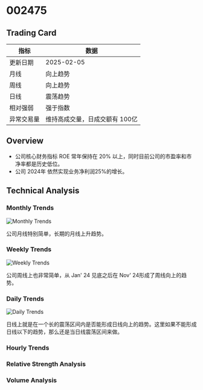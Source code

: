 # 002475

## Trading Card

| 指标       | 数据       |
|------------|------------|
| 更新日期   | 2025-02-05 |
| 月线       | 向上趋势   |
| 周线       | 向上趋势   |
| 日线       | 震荡趋势  |
| 相对强弱   | 强于指数   |
| 异常交易量 | 维持高成交量，日成交额有 100亿         |


## Overview

- 公司核心财务指标 ROE 常年保持在 20% 以上，同时目前公司的市盈率和市净率都是历史低位。
- 公司 2024年 依然实现业务净利润25%的增长。


## Technical Analysis

### Monthly Trends

![Monthly Trends](https://www.tradingview.com/x/mawFCUzs/)

公司月线特别简单，长期的月线上升趋势。

### Weekly Trends

![Weekly Trends](https://www.tradingview.com/x/rLGZPnjq/)

公司周线上也非常简单，从 Jan' 24 见底之后在 Nov' 24形成了周线向上的趋势。


### Daily Trends

![Daily Trends](https://www.tradingview.com/x/4MQtPHoh/)

日线上就是在一个长的震荡区间内是否能形成日线向上的趋势。这里如果不能形成日线以下的趋势，那么还是当日线震荡区间来做。

### Hourly Trends

### Relative Strength Analysis

### Volume Analysis